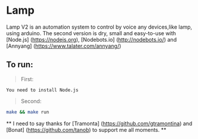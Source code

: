 Lamp 
==============
Lamp V2 is an automation system to control by voice any devices,like lamp, using arduino. 
The second version is dry, small and easy-to-use with [Node.js] (https://nodejs.org), [Nodebots.io] (http://nodebots.io/) and [Annyang] (https://www.talater.com/annyang/)

To run:
-------

> First:
```
You need to install Node.js
```

> Second: 	
```bash
make && make run
```

** I need to say thanks for [Tramonta] (https://github.com/gtramontina) and [Bonat] (https://github.com/tanob) to support me all moments. ** 